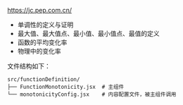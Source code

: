 https://jc.pep.com.cn/

- 单调性的定义与证明
- 最大值、最大值点、最小值、最小值点、最值的定义
- 函数的平均变化率
- 物理中的变化率

文件结构如下：

```
src/functionDefinition/
├── FunctionMonotonicity.jsx  # 主组件
└── monotonicityConfig.jsx    # 内容配置文件，被主组件调用
```
